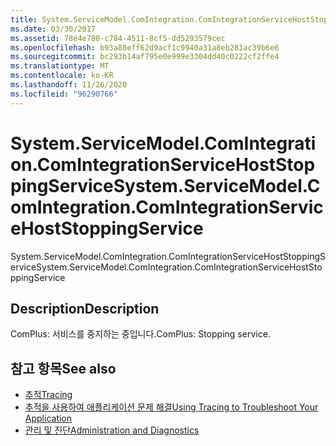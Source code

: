 ```yaml
---
title: System.ServiceModel.ComIntegration.ComIntegrationServiceHostStoppingService
ms.date: 03/30/2017
ms.assetid: 78e4e780-c784-4511-8cf5-dd5293579cec
ms.openlocfilehash: b93a88eff62d9acf1c9940a31a8eb281ac39b6e6
ms.sourcegitcommit: bc293b14af795e0e999e3304dd40c0222cf2ffe4
ms.translationtype: MT
ms.contentlocale: ko-KR
ms.lasthandoff: 11/26/2020
ms.locfileid: "96290766"
---
```

# <a name="systemservicemodelcomintegrationcomintegrationservicehoststoppingservice"></a><span data-ttu-id="06fc3-102">System.ServiceModel.ComIntegration.ComIntegrationServiceHostStoppingService</span><span class="sxs-lookup"><span data-stu-id="06fc3-102">System.ServiceModel.ComIntegration.ComIntegrationServiceHostStoppingService</span></span>

<span data-ttu-id="06fc3-103">System.ServiceModel.ComIntegration.ComIntegrationServiceHostStoppingService</span><span class="sxs-lookup"><span data-stu-id="06fc3-103">System.ServiceModel.ComIntegration.ComIntegrationServiceHostStoppingService</span></span>  
  
## <a name="description"></a><span data-ttu-id="06fc3-104">Description</span><span class="sxs-lookup"><span data-stu-id="06fc3-104">Description</span></span>  

 <span data-ttu-id="06fc3-105">ComPlus: 서비스를 중지하는 중입니다.</span><span class="sxs-lookup"><span data-stu-id="06fc3-105">ComPlus: Stopping service.</span></span>  
  
## <a name="see-also"></a><span data-ttu-id="06fc3-106">참고 항목</span><span class="sxs-lookup"><span data-stu-id="06fc3-106">See also</span></span>

- [<span data-ttu-id="06fc3-107">추적</span><span class="sxs-lookup"><span data-stu-id="06fc3-107">Tracing</span></span>](index.md)
- [<span data-ttu-id="06fc3-108">추적을 사용하여 애플리케이션 문제 해결</span><span class="sxs-lookup"><span data-stu-id="06fc3-108">Using Tracing to Troubleshoot Your Application</span></span>](using-tracing-to-troubleshoot-your-application.md)
- [<span data-ttu-id="06fc3-109">관리 및 진단</span><span class="sxs-lookup"><span data-stu-id="06fc3-109">Administration and Diagnostics</span></span>](../index.md)

